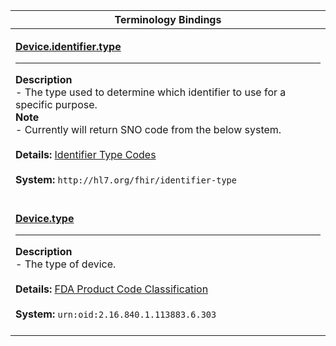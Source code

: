 |Terminology Bindings|
|---|
|<p>**[Device.identifier.type](http://hl7.org/fhir/dstu2/datatypes-definitions.html#Identifier.type)**<hr>**Description**<br>- The type used to determine which identifier to use for a specific purpose.<br>**Note**<br>- Currently will return SNO code from the below system.<br><br>**Details:** [Identifier Type Codes](http://hl7.org/fhir/DSTU2/valueset-identifier-type.html)<br><br>**System:** `http://hl7.org/fhir/identifier-type`<br><br>|
|<p>**[Device.type](http://hl7.org/fhir/DSTU2/device-definitions.html#Device.type)**<hr>**Description**<br>- The type of device.<br><br>**Details:** [FDA Product Code Classification](https://www.fda.gov/MedicalDevices/DeviceRegulationandGuidance/Overview/ClassifyYourDevice/ucm051668.htm)<br><br>**System:** `urn:oid:2.16.840.1.113883.6.303`<br><br>|
